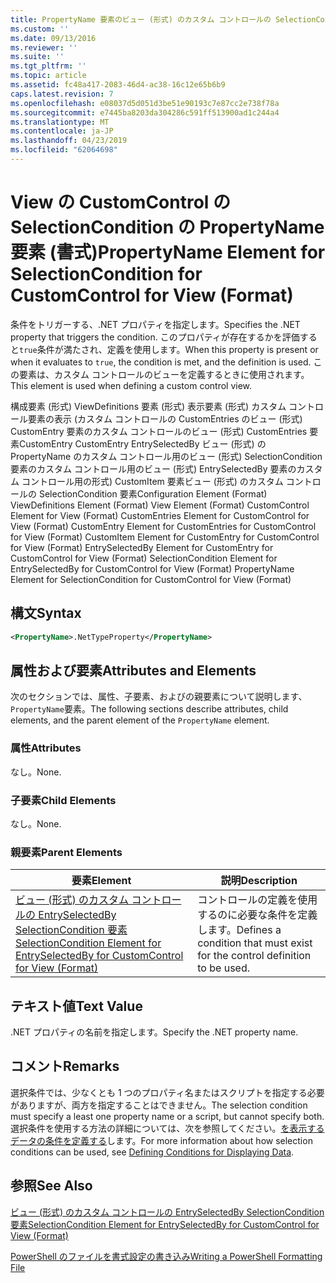 ```yaml
---
title: PropertyName 要素のビュー (形式) のカスタム コントロールの SelectionCondition |Microsoft Docs
ms.custom: ''
ms.date: 09/13/2016
ms.reviewer: ''
ms.suite: ''
ms.tgt_pltfrm: ''
ms.topic: article
ms.assetid: fc48a417-2083-46d4-ac38-16c12e65b6b9
caps.latest.revision: 7
ms.openlocfilehash: e08037d5d051d3be51e90193c7e87cc2e738f78a
ms.sourcegitcommit: e7445ba8203da304286c591ff513900ad1c244a4
ms.translationtype: MT
ms.contentlocale: ja-JP
ms.lasthandoff: 04/23/2019
ms.locfileid: "62064698"
---
```

# <a name="propertyname-element-for-selectioncondition-for-customcontrol-for-view-format"></a><span data-ttu-id="d6ba0-102">View の CustomControl の SelectionCondition の PropertyName 要素 (書式)</span><span class="sxs-lookup"><span data-stu-id="d6ba0-102">PropertyName Element for SelectionCondition for CustomControl for View (Format)</span></span>

<span data-ttu-id="d6ba0-103">条件をトリガーする、.NET プロパティを指定します。</span><span class="sxs-lookup"><span data-stu-id="d6ba0-103">Specifies the .NET property that triggers the condition.</span></span> <span data-ttu-id="d6ba0-104">このプロパティが存在するかを評価すると`true`条件が満たされ、定義を使用します。</span><span class="sxs-lookup"><span data-stu-id="d6ba0-104">When this property is present or when it evaluates to `true`, the condition is met, and the definition is used.</span></span> <span data-ttu-id="d6ba0-105">この要素は、カスタム コントロールのビューを定義するときに使用されます。</span><span class="sxs-lookup"><span data-stu-id="d6ba0-105">This element is used when defining a custom control view.</span></span>

<span data-ttu-id="d6ba0-106">構成要素 (形式) ViewDefinitions 要素 (形式) 表示要素 (形式) カスタム コントロール要素の表示 (カスタム コントロールの CustomEntries のビュー (形式) CustomEntry 要素のカスタム コントロールのビュー (形式) CustomEntries 要素CustomEntry CustomEntry EntrySelectedBy ビュー (形式) の PropertyName のカスタム コントロール用のビュー (形式) SelectionCondition 要素のカスタム コントロール用のビュー (形式) EntrySelectedBy 要素のカスタム コントロール用の形式) CustomItem 要素ビュー (形式) のカスタム コントロールの SelectionCondition 要素</span><span class="sxs-lookup"><span data-stu-id="d6ba0-106">Configuration Element (Format) ViewDefinitions Element (Format) View Element (Format) CustomControl Element for View (Format) CustomEntries Element for CustomControl for View (Format) CustomEntry Element for CustomEntries for CustomControl for View (Format) CustomItem Element for CustomEntry for CustomControl for View (Format) EntrySelectedBy Element for CustomEntry for CustomControl for View (Format) SelectionCondition Element for EntrySelectedBy for CustomControl for View (Format) PropertyName Element for SelectionCondition for CustomControl for View (Format)</span></span>

## <a name="syntax"></a><span data-ttu-id="d6ba0-107">構文</span><span class="sxs-lookup"><span data-stu-id="d6ba0-107">Syntax</span></span>

```xml
<PropertyName>.NetTypeProperty</PropertyName>
```

## <a name="attributes-and-elements"></a><span data-ttu-id="d6ba0-108">属性および要素</span><span class="sxs-lookup"><span data-stu-id="d6ba0-108">Attributes and Elements</span></span>

<span data-ttu-id="d6ba0-109">次のセクションでは、属性、子要素、およびの親要素について説明します、`PropertyName`要素。</span><span class="sxs-lookup"><span data-stu-id="d6ba0-109">The following sections describe attributes, child elements, and the parent element of the `PropertyName` element.</span></span>

### <a name="attributes"></a><span data-ttu-id="d6ba0-110">属性</span><span class="sxs-lookup"><span data-stu-id="d6ba0-110">Attributes</span></span>

<span data-ttu-id="d6ba0-111">なし。</span><span class="sxs-lookup"><span data-stu-id="d6ba0-111">None.</span></span>

### <a name="child-elements"></a><span data-ttu-id="d6ba0-112">子要素</span><span class="sxs-lookup"><span data-stu-id="d6ba0-112">Child Elements</span></span>

<span data-ttu-id="d6ba0-113">なし。</span><span class="sxs-lookup"><span data-stu-id="d6ba0-113">None.</span></span>

### <a name="parent-elements"></a><span data-ttu-id="d6ba0-114">親要素</span><span class="sxs-lookup"><span data-stu-id="d6ba0-114">Parent Elements</span></span>

|<span data-ttu-id="d6ba0-115">要素</span><span class="sxs-lookup"><span data-stu-id="d6ba0-115">Element</span></span>|<span data-ttu-id="d6ba0-116">説明</span><span class="sxs-lookup"><span data-stu-id="d6ba0-116">Description</span></span>|
|-------------|-----------------|
|[<span data-ttu-id="d6ba0-117">ビュー (形式) のカスタム コントロールの EntrySelectedBy SelectionCondition 要素</span><span class="sxs-lookup"><span data-stu-id="d6ba0-117">SelectionCondition Element for EntrySelectedBy for CustomControl for View (Format)</span></span>](./selectioncondition-element-for-entryselectedby-for-customcontrol-format.md)|<span data-ttu-id="d6ba0-118">コントロールの定義を使用するのに必要な条件を定義します。</span><span class="sxs-lookup"><span data-stu-id="d6ba0-118">Defines a condition that must exist for the control definition to be used.</span></span>|

## <a name="text-value"></a><span data-ttu-id="d6ba0-119">テキスト値</span><span class="sxs-lookup"><span data-stu-id="d6ba0-119">Text Value</span></span>

<span data-ttu-id="d6ba0-120">.NET プロパティの名前を指定します。</span><span class="sxs-lookup"><span data-stu-id="d6ba0-120">Specify the .NET property name.</span></span>

## <a name="remarks"></a><span data-ttu-id="d6ba0-121">コメント</span><span class="sxs-lookup"><span data-stu-id="d6ba0-121">Remarks</span></span>

<span data-ttu-id="d6ba0-122">選択条件では、少なくとも 1 つのプロパティ名またはスクリプトを指定する必要がありますが、両方を指定することはできません。</span><span class="sxs-lookup"><span data-stu-id="d6ba0-122">The selection condition must specify a least one property name or a script, but cannot specify both.</span></span> <span data-ttu-id="d6ba0-123">選択条件を使用する方法の詳細については、次を参照してください。[を表示するデータの条件を定義する](./defining-conditions-for-displaying-data.md)します。</span><span class="sxs-lookup"><span data-stu-id="d6ba0-123">For more information about how selection conditions can be used, see [Defining Conditions for Displaying Data](./defining-conditions-for-displaying-data.md).</span></span>

## <a name="see-also"></a><span data-ttu-id="d6ba0-124">参照</span><span class="sxs-lookup"><span data-stu-id="d6ba0-124">See Also</span></span>

[<span data-ttu-id="d6ba0-125">ビュー (形式) のカスタム コントロールの EntrySelectedBy SelectionCondition 要素</span><span class="sxs-lookup"><span data-stu-id="d6ba0-125">SelectionCondition Element for EntrySelectedBy for CustomControl for View (Format)</span></span>](./selectioncondition-element-for-entryselectedby-for-customcontrol-format.md)

[<span data-ttu-id="d6ba0-126">PowerShell のファイルを書式設定の書き込み</span><span class="sxs-lookup"><span data-stu-id="d6ba0-126">Writing a PowerShell Formatting File</span></span>](./writing-a-powershell-formatting-file.md)
